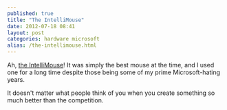 ```yaml
---
published: true
title: "The IntelliMouse"
date: 2012-07-18 08:41
layout: post
categories: hardware microsoft
alias: /the-intellimouse.html
---
```

Ah, [the IntelliMouse]( http://www.theverge.com/2012/7/18/3155619/microsoft-intellimouse-status-symbols )! It was simply the best mouse at the time, and I used one for a long time despite those being some of my prime Microsoft-hating years.

It doesn't matter what people think of you when you create something so much better than the competition.